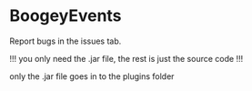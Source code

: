 # BoogeyEvents

Report bugs in the issues tab.

!!! you only need the .jar file, the rest is just the source code !!!

only the .jar file goes in to the plugins folder
